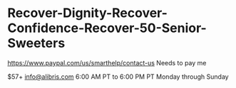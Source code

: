 # Recover-Dignity-Recover-Confidence-Recover-50-Senior-Sweeters
https://www.paypal.com/us/smarthelp/contact-us Needs to pay me


$57+ info@alibris.com 6:00 AM PT to 6:00 PM PT Monday through Sunday
